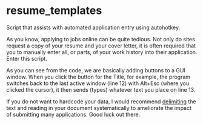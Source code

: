 # resume_templates
Script that assists with automated application entry using autohotkey.

As you know, applying to jobs online can be quite tedious. 
Not only do sites request a copy of your resume and your cover letter, 
it is often required that you to manually enter all, or parts, of your 
work history into their application. Enter this script.

As you can see from the code, we are basically adding buttons to a GUI window. 
When you click the button for the Title, for example, the program switches back 
to the last active window (line 12) with Alt+Esc (where you clicked the cursor), 
it then sends (types) whatever text you place on line 13. 

If you do not want to hardcode your data, I would recommend [delimiting](https://www.autohotkey.com/docs/commands/_EscapeChar.htm#Delimiter) the 
text and reading in your document systematically to ameliorate the impact
of submitting many applications. Good luck out there.

